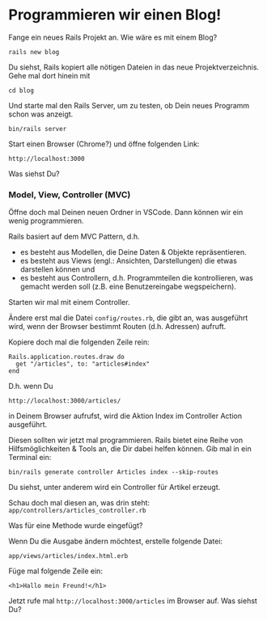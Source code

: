 # Programmieren wir einen Blog!

Fange ein neues Rails Projekt an. Wie wäre es mit einem Blog?

```
rails new blog
```

Du siehst, Rails kopiert alle nötigen Dateien in das neue Projektverzeichnis.
Gehe mal dort hinein mit

```
cd blog
```

Und starte mal den Rails Server, um zu testen, ob Dein neues Programm schon was anzeigt.

```
bin/rails server
```

Start einen Browser (Chrome?) und öffne folgenden Link:

```
http://localhost:3000
```

Was siehst Du?

### Model, View, Controller (MVC)

Öffne doch mal Deinen neuen Ordner in VSCode. Dann können wir ein wenig programmieren.

Rails basiert auf dem MVC Pattern, d.h.

- es besteht aus Modellen, die Deine Daten & Objekte repräsentieren.
- es besteht aus Views (engl.: Ansichten, Darstellungen) die etwas darstellen können und
- es besteht aus Controllern, d.h. Programmteilen die kontrollieren, was gemacht werden soll (z.B. eine Benutzereingabe wegspeichern).

Starten wir mal mit einem Controller.

Ändere erst mal die Datei `config/routes.rb`, die gibt an, was ausgeführt wird, wenn der Browser bestimmt Routen (d.h. Adressen) aufruft.

Kopiere doch mal die folgenden Zeile rein:

```
Rails.application.routes.draw do
  get "/articles", to: "articles#index"
end
```

D.h. wenn Du

```
http://localhost:3000/articles/
```

in Deinem Browser aufrufst, wird die Aktion Index im Controller Action ausgeführt.

Diesen sollten wir jetzt mal programmieren. Rails bietet eine Reihe von Hilfsmöglichkeiten & Tools an, die Dir dabei helfen können. Gib mal in ein Terminal ein:

```
bin/rails generate controller Articles index --skip-routes
```

Du siehst, unter anderem wird ein Controller für Artikel erzeugt.

Schau doch mal diesen an, was drin steht:
`app/controllers/articles_controller.rb`

Was für eine Methode wurde eingefügt?

Wenn Du die Ausgabe ändern möchtest, erstelle folgende Datei:

`app/views/articles/index.html.erb`

Füge mal folgende Zeile ein:

```
<h1>Hallo mein Freund!</h1>
```

Jetzt rufe mal `http://localhost:3000/articles` im Browser auf.
Was siehst Du?
